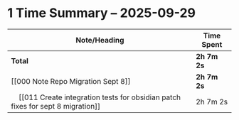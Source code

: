# 1 Time Summary – 2025-09-29

| Note/Heading | Time Spent |
|--------------|------------|
| **Total** | **2h 7m 2s** |
| [[000 Note Repo Migration Sept 8]] | **2h 7m 2s** |
| &nbsp;&nbsp;&nbsp;&nbsp;[[011 Create integration tests for obsidian patch fixes for sept 8 migration]] | 2h 7m 2s |

